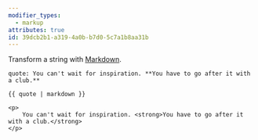 ```yaml
---
modifier_types:
  - markup
attributes: true
id: 39dcb2b1-a319-4a0b-b7d0-5c7a1b8aa31b
---
```

Transform a string with [Markdown][markdown].

```.language-yaml
quote: You can't wait for inspiration. **You have to go after it with a club.**

```

```
{{ quote | markdown }}
```

```.language-output
<p>
    You can't wait for inspiration. <strong>You have to go after it with a club.</strong>
</p>
```

[markdown]: https://daringfireball.net/projects/markdown/
